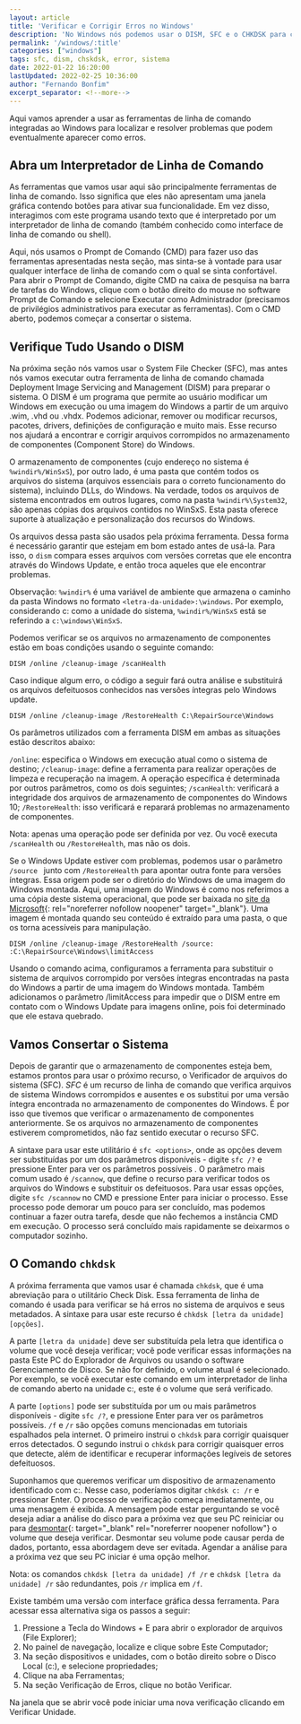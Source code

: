```yaml
---
layout: article
title: 'Verificar e Corrigir Erros no Windows'
description: 'No Windows nós podemos usar o DISM, SFC e o CHKDSK para concertar erros no sistema. É o que vamos aprender.'
permalink: '/windows/:title'
categories: ["windows"]
tags: sfc, dism, chskdsk, error, sistema
date: 2022-01-22 16:20:00
lastUpdated: 2022-02-25 10:36:00
author: "Fernando Bonfim"
excerpt_separator: <!--more-->
---
```

Aqui vamos aprender a usar as ferramentas de linha de comando integradas ao Windows para localizar e resolver problemas que podem eventualmente aparecer como erros.
<!--more-->

## Abra um Interpretador de Linha de Comando
As ferramentas que vamos usar aqui são principalmente ferramentas de linha de comando. Isso significa que eles não apresentam uma janela gráfica contendo botões para ativar sua funcionalidade. Em vez disso, interagimos com este programa usando texto que é interpretado por um interpretador de linha de comando (também conhecido como interface de linha de comando ou shell).

Aqui, nós usamos o Prompt de Comando (CMD) para fazer uso das ferramentas apresentadas nesta seção, mas sinta-se à vontade para usar qualquer interface de linha de comando com o qual se sinta confortável. Para abrir o Prompt de Comando, digite CMD na caixa de pesquisa na barra de tarefas do Windows, clique com o botão direito do mouse no software Prompt de Comando e selecione Executar como Administrador (precisamos de privilégios administrativos para executar as ferramentas). Com o CMD aberto, podemos começar a consertar o sistema.

## Verifique Tudo Usando o DISM
Na próxima seção nós vamos usar o System File Checker (SFC), mas antes nós vamos executar outra ferramenta de linha de comando chamada Deployment Image Servicing and Management (DISM) para preparar o sistema. O DISM é um programa que permite ao usuário modificar um Windows em execução ou uma imagem do Windows a partir de um arquivo .wim, .vhd ou .vhdx. Podemos adicionar, remover ou modificar recursos, pacotes, drivers, definições de configuração e muito mais. Esse recurso nos ajudará a encontrar e corrigir arquivos corrompidos no armazenamento de componentes (Component Store) do Windows.

O armazenamento de componentes (cujo endereço no sistema é ```%windir%/WinSxS```), por outro lado, é uma pasta que contém todos os arquivos do sistema (arquivos essenciais para o correto funcionamento do sistema), incluindo DLLs, do Windows. Na verdade, todos os arquivos de sistema encontrados em outros lugares, como na pasta ```%windir%\System32```, são apenas cópias dos arquivos contidos no WinSxS. Esta pasta oferece suporte à atualização e personalização dos recursos do Windows.

Os arquivos dessa pasta são usados pela próxima ferramenta. Dessa forma é necessário garantir que estejam em bom estado antes de usá-la. Para isso, o ```dism``` compara esses arquivos com versões corretas que ele encontra através do Windows Update, e então troca aqueles que ele encontrar problemas.

Observação: ```%windir%``` é uma variável de ambiente que armazena o caminho da pasta Windows no formato ```<letra-da-unidade>:\windows```. Por exemplo, considerando c: como a unidade do sistema, ```%windir%/WinSxS``` está se referindo a ```c:\windows\WinSxS```.

Podemos verificar se os arquivos no armazenamento de componentes estão em boas condições usando o seguinte comando:

~~~ batch
DISM /online /cleanup-image /scanHealth
~~~

Caso indique algum erro, o código a seguir fará outra análise e substituirá os arquivos defeituosos conhecidos nas versões íntegras pelo Windows update.

~~~ batch
DISM /online /cleanup-image /RestoreHealth C:\RepairSource\Windows
~~~

Os parâmetros utilizados com a ferramenta DISM em ambas as situações estão descritos abaixo:

```/online```: especifica o Windows em execução atual como o sistema de destino;
```/cleanup-image```: define a ferramenta para realizar operações de limpeza e recuperação na imagem. A operação específica é determinada por outros parâmetros, como os dois seguintes;
```/scanHealth```: verificará a integridade dos arquivos de armazenamento de componentes do Windows 10;
```/RestoreHealth```: isso verificará e reparará problemas no armazenamento de componentes.

Nota: apenas uma operação pode ser definida por vez. Ou você executa ```/scanHealth``` ou ```/RestoreHealth```, mas não os dois.

Se o Windows Update estiver com problemas, podemos usar o parâmetro ```/source ``` junto com ```/RestoreHealth``` para apontar outra fonte para versões íntegras. Essa origem pode ser o diretório do Windows de uma imagem do Windows montada. Aqui, uma imagem do Windows é como  nos referimos a uma cópia deste sistema operacional, que pode ser baixada no [site da Microsoft](https://www.pcmag.com/encyclopedia/term/mount){: rel="noreferrer nofollow noopener" target="_blank"}. Uma imagem é montada quando seu conteúdo é extraído para uma pasta, o que os torna acessíveis para manipulação.

~~~ batch
DISM /online /cleanup-image /RestoreHealth /source: :C:\RepairSource\Windows\limitAccess
~~~

Usando o comando acima, configuramos a ferramenta para substituir o sistema de arquivos corrompido por versões íntegras encontradas na pasta do Windows a partir de uma imagem do Windows montada. Também adicionamos o parâmetro /limitAccess para impedir que o DISM entre em contato com o Windows Update para imagens online, pois foi determinado que ele estava quebrado.

## Vamos Consertar o Sistema
Depois de garantir que o armazenamento de componentes esteja bem, estamos prontos para usar o próximo recurso, o Verificador de arquivos do sistema (SFC). <dfn>SFC</dfn> é um recurso de linha de comando que verifica arquivos de sistema Windows corrompidos e ausentes e os substitui por uma versão íntegra encontrada no armazenamento de componentes do Windows. É por isso que tivemos que verificar o armazenamento de componentes anteriormente. Se os arquivos no armazenamento de componentes estiverem comprometidos, não faz sentido executar o recurso SFC.

A sintaxe para usar este utilitário é ```sfc <options>```, onde as opções devem ser substituídas por um dos parâmetros disponíveis - digite ```sfc /?``` e pressione Enter para ver os parâmetros possíveis . O parâmetro mais comum usado é ```/scannow```, que define o recurso para verificar todos os arquivos do Windows e substituir os defeituosos. Para usar essas opções, digite ```sfc /scannow``` no CMD e pressione Enter para iniciar o processo. Esse processo pode demorar um pouco para ser concluído, mas podemos continuar a fazer outra tarefa, desde que não fechemos a instância CMD em execução. O processo será concluído mais rapidamente se deixarmos o computador sozinho.

## O Comando ```chkdsk```

A próxima ferramenta que vamos usar é chamada ```chkdsk```, que é uma abreviação para o utilitário Check Disk. Essa ferramenta de linha de comando é usada para verificar se há erros no sistema de arquivos e seus metadados. A sintaxe para usar este recurso é ```chkdsk [letra da unidade] [opções]```.

A parte ```[letra da unidade]``` deve ser substituída pela letra que identifica o volume que você deseja verificar; você pode verificar essas informações na pasta Este PC do Explorador de Arquivos ou usando o software Gerenciamento de Disco. Se não for definido, o volume atual é selecionado. Por exemplo, se você executar este comando em um interpretador de linha de comando aberto na unidade c:, este é o volume que será verificado.

A parte ```[options]``` pode ser substituída por um ou mais parâmetros disponíveis - digite ```sfc /?```, e pressione Enter para ver os parâmetros possíveis. ```/f``` e ```/r``` são opções comuns mencionadas em tutoriais espalhados pela internet. O primeiro instrui o ```chkdsk``` para corrigir quaisquer erros detectados. O segundo instrui o ```chkdsk``` para corrigir quaisquer erros que detecte, além de identificar e recuperar informações legíveis de setores defeituosos.

Suponhamos que queremos verificar um dispositivo de armazenamento identificado com c:. Nesse caso, poderíamos digitar ```chkdsk c: /r``` e pressionar Enter. O processo de verificação começa imediatamente, ou uma mensagem é exibida.  A mensagem pode estar perguntando se você deseja adiar a análise do disco para a próxima vez que seu PC reiniciar ou para [desmontar](https://www.pcmag.com/encyclopedia/term/unmount){: target="_blank" rel="noreferrer noopener nofollow"} o volume que deseja verificar. Desmontar seu volume pode causar perda de dados, portanto, essa abordagem deve ser evitada. Agendar a análise para a próxima vez que seu PC iniciar é uma opção melhor.

Nota: os comandos ```chkdsk [letra da unidade] /f /r``` e ```chkdsk [letra da unidade] /r``` são redundantes, pois ```/r``` implica em ```/f```.

Existe também uma versão com interface gráfica dessa ferramenta. Para acessar essa alternativa siga os passos a seguir:

1. Pressione a Tecla do Windows + E para abrir o explorador de arquivos (File Explorer);
2. No painel de navegação, localize e clique sobre Este Computador;
3. Na seção dispositivos e unidades, com o botão direito sobre o Disco Local (c:), e selecione propriedades;
4. Clique na aba Ferramentas;
5. Na seção Verificação de Erros, clique no botão Verificar.

Na janela que se abrir você pode iniciar uma nova verificação clicando em Verificar Unidade. 
